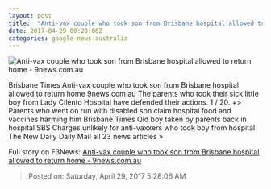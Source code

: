 ```yaml
---
layout: post
title:  "Anti-vax couple who took son from Brisbane hospital allowed to return home - 9news.com.au"
date: 2017-04-29 00:28:06Z
categories: google-news-australia
---
```


![Anti-vax couple who took son from Brisbane hospital allowed to return home - 9news.com.au](http://9network-vod-progressive.akamaized.net/media2/664969388001/2017/04/664969388001_5416066281001_5416045297001-vs.jpg)

Brisbane Times Anti-vax couple who took son from Brisbane hospital allowed to return home 9news.com.au The parents who took their sick little boy from Lady Cilento Hospital have defended their actions. 1 / 20. +> Parents who went on run with disabled son claim hospital food and vaccines harming him Brisbane Times Qld boy taken by parents back in hospital SBS Charges unlikely for anti-vaxxers who took boy from hospital The New Daily Daily Mail all 23 news articles »


Full story on F3News: [Anti-vax couple who took son from Brisbane hospital allowed to return home - 9news.com.au](http://www.f3nws.com/n/pgRCdD)

> Posted on: Saturday, April 29, 2017 5:28:06 AM
